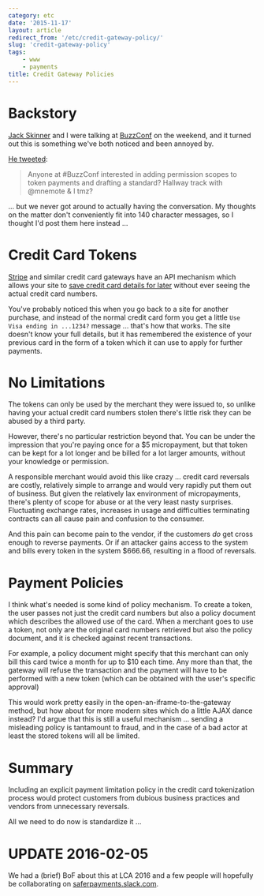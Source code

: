 ```yaml
---
category: etc
date: '2015-11-17'
layout: article
redirect_from: '/etc/credit-gateway-policy/'
slug: 'credit-gateway-policy'
tags:
    - www
    - payments
title: Credit Gateway Policies
---
```


Backstory
=========

[Jack Skinner](https://developerjack.com/) and I were talking at
[BuzzConf](https://buzzconf.io) on the weekend, and it turned out this
is something we've both noticed and been annoyed by.

[He
tweeted](https://twitter.com/developerjack/status/665372154968477697):

> Anyone at \#BuzzConf interested in adding permission scopes to token
> payments and drafting a standard? Hallway track with @mnemote & I tmz?

... but we never got around to actually having the conversation. My
thoughts on the matter don't conveniently fit into 140 character
messages, so I thought I'd post them here instead ...

Credit Card Tokens
==================

[Stripe](https://stripe.com/) and similar credit card gateways have an
API mechanism which allows your site to [save credit card details for
later](https://stripe.com/docs/tutorials/charges#saving-credit-card-details-for-later)
without ever seeing the actual credit card numbers.

You've probably noticed this when you go back to a site for another
purchase, and instead of the normal credit card form you get a little
`Use Visa ending in ...1234?` message ... that's how that works. The
site doesn't know your full details, but it has remembered the existence
of your previous card in the form of a token which it can use to apply
for further payments.

No Limitations
==============

The tokens can only be used by the merchant they were issued to, so
unlike having your actual credit card numbers stolen there's little risk
they can be abused by a third party.

However, there's no particular restriction beyond that. You can be under
the impression that you're paying once for a \$5 micropayment, but that
token can be kept for a lot longer and be billed for a lot larger
amounts, without your knowledge or permission.

A responsible merchant would avoid this like crazy ... credit card
reversals are costly, relatively simple to arrange and would very
rapidly put them out of business. But given the relatively lax
environment of micropayments, there's plenty of scope for abuse or at
the very least nasty surprises. Fluctuating exchange rates, increases in
usage and difficulties terminating contracts can all cause pain and
confusion to the consumer.

And this pain can become pain to the vendor, if the customers *do* get
cross enough to reverse payments. Or if an attacker gains access to the
system and bills every token in the system \$666.66, resulting in a
flood of reversals.

Payment Policies
================

I think what's needed is some kind of policy mechanism. To create a
token, the user passes not just the credit card numbers but also a
policy document which describes the allowed use of the card. When a
merchant goes to use a token, not only are the original card numbers
retrieved but also the policy document, and it is checked against recent
transactions.

For example, a policy document might specify that this merchant can only
bill this card twice a month for up to \$10 each time. Any more than
that, the gateway will refuse the transaction and the payment will have
to be performed with a new token (which can be obtained with the user's
specific approval)

This would work pretty easily in the open-an-iframe-to-the-gateway
method, but how about for more modern sites which do a little AJAX dance
instead? I'd argue that this is still a useful mechanism ... sending a
misleading policy is tantamount to fraud, and in the case of a bad actor
at least the stored tokens will all be limited.

Summary
=======

Including an explicit payment limitation policy in the credit card
tokenization process would protect customers from dubious business
practices and vendors from unnecessary reversals.

All we need to do now is standardize it ...

UPDATE 2016-02-05
=================

We had a (brief) BoF about this at LCA 2016 and a few people will
hopefully be collaborating on
[saferpayments.slack.com](https://saferpayments.slack.com/).
